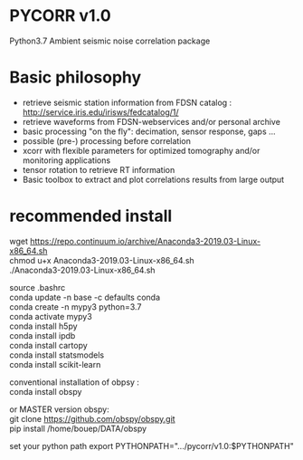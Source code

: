 # PYCORR v1.0 #

Python3.7
Ambient seismic noise correlation package

# Basic philosophy
- retrieve seismic station information from FDSN catalog : http://service.iris.edu/irisws/fedcatalog/1/
- retrieve waveforms from FDSN-webservices and/or personal archive
- basic processing "on the fly": decimation, sensor response, gaps ...
- possible (pre-) processing before correlation
- xcorr with flexible parameters for optimized tomography and/or monitoring applications
- tensor rotation to retrieve RT information
- Basic toolbox to extract and plot correlations results from large output

# recommended install

wget https://repo.continuum.io/archive/Anaconda3-2019.03-Linux-x86_64.sh  
chmod u+x  Anaconda3-2019.03-Linux-x86_64.sh  
./Anaconda3-2019.03-Linux-x86_64.sh  

source .bashrc  
conda update -n base -c defaults conda  
conda create -n mypy3 python=3.7  
conda activate mypy3  
conda install h5py  
conda install ipdb  
conda install cartopy   
conda install statsmodels  
conda install scikit-learn  

conventional installation of obpsy :  
conda install obspy  

or MASTER version obspy:  
git clone https://github.com/obspy/obspy.git    
pip install /home/bouep/DATA/obspy  


set your python path 
export PYTHONPATH=".../pycorr/v1.0:$PYTHONPATH"


